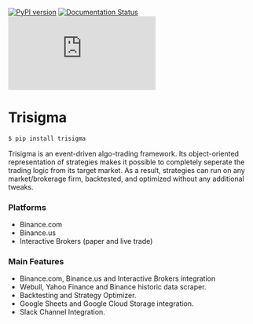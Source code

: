 [![PyPI version](https://badge.fury.io/py/trisigma.svg)](https://badge.fury.io/py/trisigma)
[![Documentation Status](https://readthedocs.org/projects/trisigma/badge/?version=latest)](https://trisigma.readthedocs.io/en/latest/?badge=latest)
[![GitHub license](https://badgen.net/github/license/Naereen/Strapdown.js)](https://github.com/Naereen/StrapDown.js/blob/master/LICENSE)
# Trisigma
``` bash
$ pip install trisigma
```

Trisigma is an event-driven algo-trading framework. Its object-oriented representation of strategies makes it possible to completely seperate the trading logic from its target market. As a result, strategies can run on any market/brokerage firm,  backtested, and optimized without any additional tweaks.

### Platforms
* Binance.com
* Binance.us
* Interactive Brokers (paper and live trade)

### Main Features
* Binance.com, Binance.us and Interactive Brokers integration
* Webull, Yahoo Finance and Binance historic data scraper.
* Backtesting and Strategy Optimizer.
* Google Sheets and Google Cloud Storage integration.
* Slack Channel Integration.
